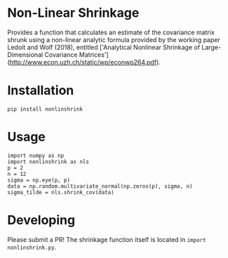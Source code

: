# Non-Linear Shrinkage
Provides a function that calculates an estimate of the covariance matrix shrunk using a non-linear analytic formula provided by
the working paper Ledoit and Wolf (2018), entitled ['Analytical Nonlinear Shrinkage of Large-Dimensional Covariance Matrices']
(http://www.econ.uzh.ch/static/wp/econwp264.pdf).


# Installation
```
pip install nonlinshrink
```

# Usage
```
import numpy as np
import nonlinshrink as nls
p = 2
n = 12
sigma = np.eye(p, p)
data = np.random.multivariate_normal(np.zeros(p), sigma, n)
sigma_tilde = nls.shrink_cov(data)
```
# Developing
Please submit a PR! The shrinkage function itself is located in `import nonlinshrink.py`. 